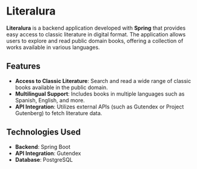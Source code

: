 # **Literalura**

**Literalura** is a backend application developed with **Spring** that provides easy access to classic literature in digital format. The application allows users to explore and read public domain books, offering a collection of works available in various languages.

## **Features**

- **Access to Classic Literature**: Search and read a wide range of classic books available in the public domain.
- **Multilingual Support**: Includes books in multiple languages such as Spanish, English, and more.
- **API Integration**: Utilizes external APIs (such as Gutendex or Project Gutenberg) to fetch literature data.

## **Technologies Used**

- **Backend**: Spring Boot
- **API Integration**: Gutendex
- **Database**: PostgreSQL
